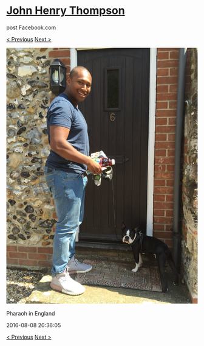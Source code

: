 # [John Henry Thompson](../README.md)
post Facebook.com

[< Previous](2016-08-08-5.md) [Next >](2016-08-08-7.md)

[![](../media/2016-08-08/Pharaoh-in-England-5.jpg)](../README.md)

Pharaoh in England

2016-08-08 20:36:05

[< Previous](2016-08-08-5.md) [Next >](2016-08-08-7.md)